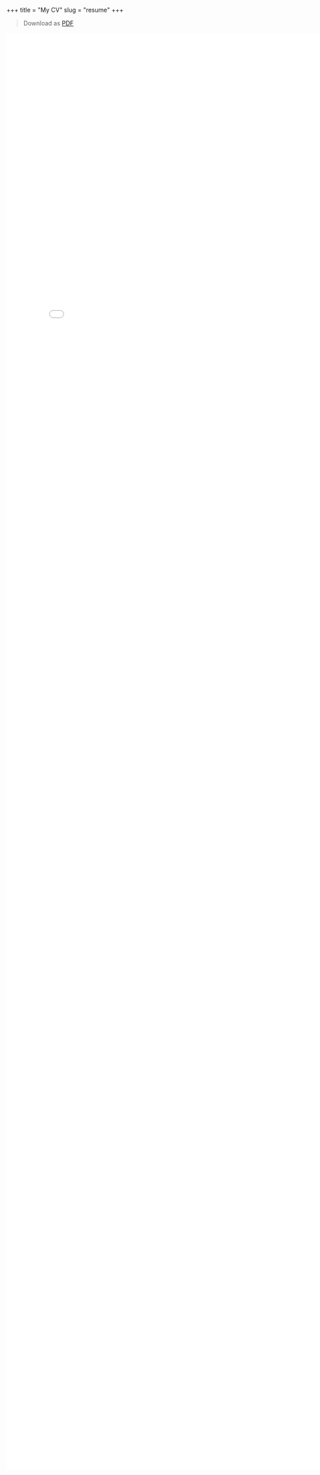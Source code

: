 +++
title = "My CV"
slug = "resume"
+++

> Download as [PDF](https://resume.loncar.net/resume.pdf)

<div style="position: relative; width: 900px; height: 3350px; overflow: hidden;">
  <iframe scrolling="no" src="//resume.loncar.net" style="position: absolute; top: 0; left: -50px; width: 100%; height: 100%; border:0;" title="Resume"></iframe>
</div>
